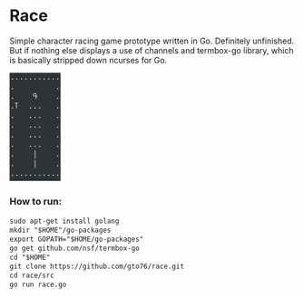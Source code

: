Race
====

Simple character racing game prototype written in Go. Definitely unfinished. But if nothing else displays a use of channels and termbox-go library, which is basically stripped down ncurses for Go.

![Alt text](/doc/race.png?raw=true "Screenshot")
### How to run:
```
sudo apt-get install golang
mkdir "$HOME"/go-packages
export GOPATH="$HOME/go-packages"
go get github.com/nsf/termbox-go
cd "$HOME"
git clone https://github.com/gto76/race.git
cd race/src
go run race.go
```
